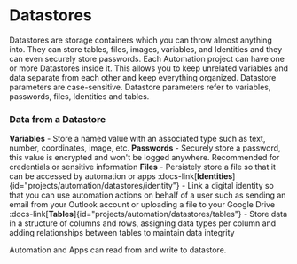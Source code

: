 # Datastores 

Datastores are storage containers which you can throw almost anything into. They can store tables, files, images, variables, and Identities and they can even securely store passwords.
Each Automation project can have one or more Datastores inside it. This allows you to keep unrelated variables and data separate from each other and keep everything organized. 
Datastore parameters are case-sensitive. Datastore parameters refer to variables, passwords, files, Identities and tables. 

### Data from a Datastore

**Variables** - Store a named value with an associated type such as text, number, coordinates, image, etc. 
**Passwords** - Securely store a password, this value is encrypted and won't be logged anywhere. Recommended for credentials or sensitive information
**Files** - Persistely store a file so that it can be accessed by automation or apps
:docs-link[**Identities**]{id="projects/automation/datastores/identity"} - Link a digital identity so that you can use automation actions on behalf of a user such as sending an email from your Outlook account or uploading a file to your Google Drive
:docs-link[**Tables**]{id="projects/automation/datastores/tables"} - Store data in a structure of columns and rows, assigning data types per column and adding relationships between tables to maintain data integrity


 Automation and Apps can read from and write to datastore.

